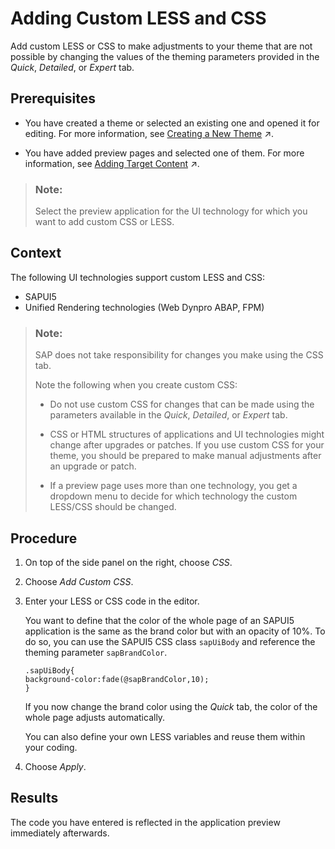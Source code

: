 <!-- loio895a4b03cf664b79976d12f019c68b12 -->

# Adding Custom LESS and CSS

Add custom LESS or CSS to make adjustments to your theme that are not possible by changing the values of the theming parameters provided in the *Quick*, *Detailed*, or *Expert* tab.



<a name="loio895a4b03cf664b79976d12f019c68b12__prereq_N1001D_N1001A_N10001"/>

## Prerequisites

-   You have created a theme or selected an existing one and opened it for editing. For more information, see [Creating a New Theme](https://help.sap.com/viewer/7222ec8dc21b4616bb5fbb2ecb8570c3/Cloud/en-US/f987d5ffccd743cf88b0865c3bbbbe4f.html "Administrators create themes using the Create New Theme wizard in the UI theme designer.") :arrow_upper_right:.

-   You have added preview pages and selected one of them. For more information, see [Adding Target Content](https://help.sap.com/viewer/7222ec8dc21b4616bb5fbb2ecb8570c3/Cloud/en-US/6f99f7f7dc844c8fb12430a6b2a9b7ce.html "Administrators add target content in order to preview any changes they make to the theme.") :arrow_upper_right:.


> ### Note:  
> Select the preview application for the UI technology for which you want to add custom CSS or LESS.



<a name="loio895a4b03cf664b79976d12f019c68b12__context_N10014_N10011_N10001"/>

## Context

The following UI technologies support custom LESS and CSS:

-   SAPUI5
-   Unified Rendering technologies \(Web Dynpro ABAP, FPM\)

> ### Note:  
> SAP does not take responsibility for changes you make using the CSS tab.
> 
> Note the following when you create custom CSS:
> 
> -   Do not use custom CSS for changes that can be made using the parameters available in the *Quick*, *Detailed*, or *Expert* tab.
> -   CSS or HTML structures of applications and UI technologies might change after upgrades or patches. If you use custom CSS for your theme, you should be prepared to make manual adjustments after an upgrade or patch.
> 
> -   If a preview page uses more than one technology, you get a dropdown menu to decide for which technology the custom LESS/CSS should be changed.



## Procedure

1.  On top of the side panel on the right, choose *CSS*.

2.  Choose *Add Custom CSS*.

3.  Enter your LESS or CSS code in the editor.

    You want to define that the color of the whole page of an SAPUI5 application is the same as the brand color but with an opacity of 10%. To do so, you can use the SAPUI5 CSS class `sapUiBody` and reference the theming parameter `sapBrandColor`.

    ```
    .sapUiBody{ 
    background-color:fade(@sapBrandColor,10);
    }
    ```

    If you now change the brand color using the *Quick* tab, the color of the whole page adjusts automatically.

    You can also define your own LESS variables and reuse them within your coding.

4.  Choose *Apply*.




<a name="loio895a4b03cf664b79976d12f019c68b12__result_N10037_N10012_N10001"/>

## Results

The code you have entered is reflected in the application preview immediately afterwards.

